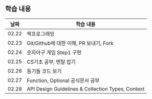 ## 학습 내용

| 날짜  | 학습 내용                                         |
| ----- | ------------------------------------------------- |
| 02.22 | 짝프로그래밍                                      |
| 02.23 | Git/Github에 대한 이해, PR 보내기, Fork           |
| 02.24 | 숫자야구 게임 Step1 구현                          |
| 02.25 | CS기초 공부, 멘탈 잡기                            |
| 02.26 | 동기들 코드 보기                                  |
| 02.27 | Function, Optional 공식문서 공부                  |
| 02.28 | API Design Guidelines & Collection Types, Context |
